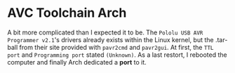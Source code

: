 # AVC Toolchain Arch

A bit more complicated than I expected it to be.
The `Pololu USB AVR Programmer v2.1`'s drivers already exists within the Linux kernel, but the .tar-ball from their site
provided with `pavr2cmd` and `pavr2gui`. At first, the `TTL port` and `Programming port` stated `(Unknown)`. As a last
restort, I rebooted the computer and finally Arch dedicated a **port** to it.


